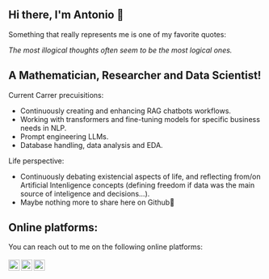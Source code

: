 ## Hi there, I'm Antonio 👋
Something that really represents me is one of my favorite quotes:

_The most illogical thoughts often seem to be the most logical ones._

## A Mathematician, Researcher and Data Scientist!
Current Carrer precuisitions:
- Continuously creating and enhancing RAG chatbots workflows. 
- Working with transformers and fine-tuning models for specific business needs in NLP.
- Prompt engineering LLMs.
- Database handling, data analysis and EDA.

Life perspective:
- Continuously debating existencial aspects of life, and reflecting from/on Artificial Intenligence concepts (defining freedom if data was the main source of inteligence and decisions...).
- Maybe nothing more to share here on Github🙂

## Online platforms:
You can reach out to me on the following online platforms:
<br />
<br />
  [<img align="left" alt="Antonio Tannoury | Email" width="22px" src="https://upload.wikimedia.org/wikipedia/commons/7/7e/Gmail_icon_%282020%29.svg" />][email]
[<img align="left" alt="Antonio Tannoury | Twitter" width="22px" src="https://upload.wikimedia.org/wikipedia/commons/6/6f/Logo_of_Twitter.svg" />][twitter]
[<img align="left" alt="Antonio Tannoury | LinkedIn" width="22px" src="https://upload.wikimedia.org/wikipedia/commons/e/e9/Linkedin_icon.svg" />][linkedin]
<br />

[email]: mailto:antonio.e.tannoury@gmail.com
[twitter]: https://x.com/TannouryAntonio
[linkedin]: https://www.linkedin.com/in/antonio-tannoury/
